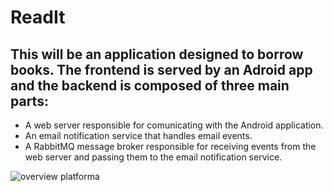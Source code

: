 # ReadIt

## This will be an application designed to borrow books. The frontend is served by an Adroid app and the backend is composed of three main parts:
* A web server responsible for comunicating with the Android application.
* An email notification service that handles email events.
* A RabbitMQ message broker responsible for receiving events from the web server and passing them to the email notification service.



![overview platforma](https://github.com/user-attachments/assets/49d5f400-b917-4b04-8881-0cbf89f060ea)

